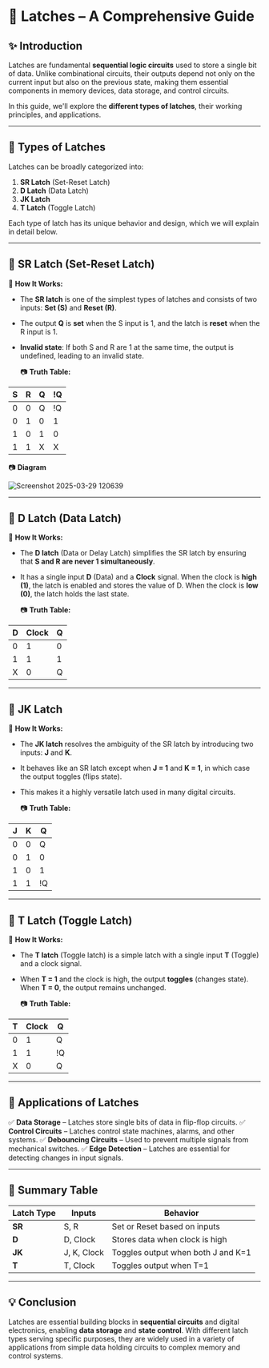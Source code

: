 # 📘 Latches – A Comprehensive Guide

## ✨ Introduction

Latches are fundamental **sequential logic circuits** used to store a single bit of data. Unlike combinational circuits, their outputs depend not only on the current input but also on the previous state, making them essential components in memory devices, data storage, and control circuits.

In this guide, we'll explore the **different types of latches**, their working principles, and applications.

---

## 🔹 Types of Latches

Latches can be broadly categorized into:
1. **SR Latch** (Set-Reset Latch)
2. **D Latch** (Data Latch)
3. **JK Latch**
4. **T Latch** (Toggle Latch)

Each type of latch has its unique behavior and design, which we will explain in detail below.

---

## 📌 SR Latch (Set-Reset Latch)

🔹 **How It Works:**
- The **SR latch** is one of the simplest types of latches and consists of two inputs: **Set (S)** and **Reset (R)**.
- The output **Q** is **set** when the S input is 1, and the latch is **reset** when the R input is 1.
- **Invalid state**: If both S and R are 1 at the same time, the output is undefined, leading to an invalid state.

  📷 **Truth Table:**

| S  | R  | Q  | !Q |
|----|----|----|----|
| 0  | 0  | Q  | !Q |
| 0  | 1  | 0  | 1  |
| 1  | 0  | 1  | 0  |
| 1  | 1  | X  | X  |

  📷 **Diagram**
  
  ![Screenshot 2025-03-29 120639](https://github.com/user-attachments/assets/ce898ae0-b198-4ecc-9002-9231446cc385)

---

## 📌 D Latch (Data Latch)

🔹 **How It Works:**
- The **D latch** (Data or Delay Latch) simplifies the SR latch by ensuring that **S and R are never 1 simultaneously**.
- It has a single input **D** (Data) and a **Clock** signal. When the clock is **high (1)**, the latch is enabled and stores the value of D. When the clock is **low (0)**, the latch holds the last state.

  📷 **Truth Table:**

| D  | Clock | Q  |
|----|-------|----|
| 0  | 1     | 0  |
| 1  | 1     | 1  |
| X  | 0     | Q  |

---

## 📌 JK Latch

🔹 **How It Works:**
- The **JK latch** resolves the ambiguity of the SR latch by introducing two inputs: **J** and **K**.
- It behaves like an SR latch except when **J = 1** and **K = 1**, in which case the output toggles (flips state).
- This makes it a highly versatile latch used in many digital circuits.

  📷 **Truth Table:**

| J  | K  | Q  |
|----|----|----|
| 0  | 0  | Q  |
| 0  | 1  | 0  |
| 1  | 0  | 1  |
| 1  | 1  | !Q |

---

## 📌 T Latch (Toggle Latch)

🔹 **How It Works:**
- The **T latch** (Toggle latch) is a simple latch with a single input **T** (Toggle) and a clock signal.
- When **T = 1** and the clock is high, the output **toggles** (changes state). When **T = 0**, the output remains unchanged.

  📷 **Truth Table:**

| T  | Clock | Q  |
|----|-------|----|
| 0  | 1     | Q  |
| 1  | 1     | !Q |
| X  | 0     | Q  |

---

## 📌 Applications of Latches
✅ **Data Storage** – Latches store single bits of data in flip-flop circuits.
✅ **Control Circuits** – Latches control state machines, alarms, and other systems.
✅ **Debouncing Circuits** – Used to prevent multiple signals from mechanical switches.
✅ **Edge Detection** – Latches are essential for detecting changes in input signals.

---

## 📌 Summary Table

| Latch Type | Inputs      | Behavior                           |
|------------|-------------|------------------------------------|
| **SR**     | S, R        | Set or Reset based on inputs       |
| **D**      | D, Clock    | Stores data when clock is high     |
| **JK**     | J, K, Clock | Toggles output when both J and K=1 |
| **T**      | T, Clock    | Toggles output when T=1            |

---

## 💡 Conclusion
Latches are essential building blocks in **sequential circuits** and digital electronics, enabling **data storage** and **state control**. With different latch types serving specific purposes, they are widely used in a variety of applications from simple data holding circuits to complex memory and control systems.
